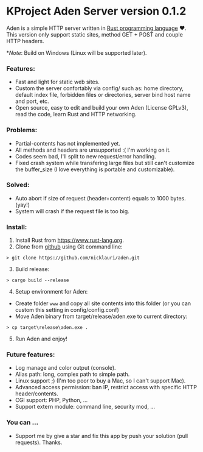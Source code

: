 # KProject Aden Server version 0.1.2

Aden is a simple HTTP server written in [Rust programming language](https://www.rust-lang.org) :heart:.
This version only support static sites, method GET + POST and couple HTTP headers.

\**Note*: Build on Windows (Linux will be supported later).

### Features:
 - Fast and light for static web sites.
 - Custom the server confortably via config/ such as: home directory, default index file, forbidden files or directories, server bind host name and port, etc.
 - Open source, easy to edit and build your own Aden (License GPLv3), read the code, learn Rust and HTTP networking.

### Problems:
 - Partial-contents has not implemented yet.
 - All methods and headers are unsupported :( I'm working on it.
 - Codes seem bad, I'll split to new request/error handling.
 - Fixed crash system while transfering large files but still can't customize the buffer_size (I love everything is portable and customizable).

### Solved:
 - Auto abort if size of request (header+content) equals to 1000 bytes. (yay!)
 - System will crash if the request file is too big.

### Install:
1. Install Rust from https://www.rust-lang.org.
2. Clone from [github](https://github.com/nicklauri/aden) using Git command line:
```
> git clone https://github.com/nicklauri/aden.git
```
3. Build release:
```
> cargo build --release
```
4. Setup environment for Aden:
 - Create folder `www` and copy all site contents into this folder (or you can custom this setting in config/config.conf)
 - Move Aden binary from target/release/aden.exe to current directory:
```
> cp target\release\aden.exe .
```
5. Run Aden and enjoy!

### Future features:
 - Log manage and color output (console).
 - Alias path: long, complex path to simple path.
 - Linux support ;) (I'm too poor to buy a Mac, so I can't support Mac).
 - Advanced access permission: ban IP, restrict access with specific HTTP header/contents.
 - CGI support: PHP, Python, ...
 - Support extern module: command line, security mod, ...

### You can ...
 - Support me by give a star and fix this app by push your solution (pull requests). Thanks.
